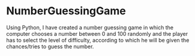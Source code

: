 # NumberGuessingGame
Using Python, I have created a number guessing game in which the computer chooses a number between 0 and 100 randomly and the player has to select the level of difficulty, according to which he will be given the chances/tries to guess the number.

